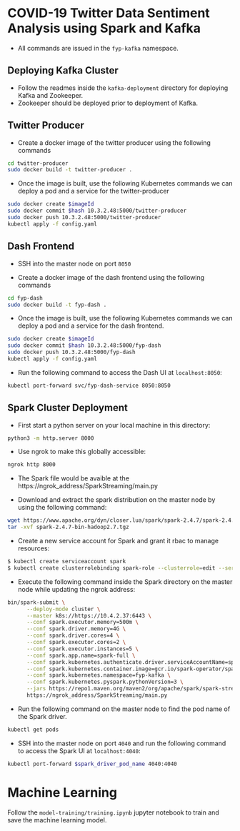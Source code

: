 # COVID-19 Twitter Data Sentiment Analysis using Spark and Kafka
* All commands are issued in the ```fyp-kafka``` namespace.

## Deploying Kafka Cluster
* Follow the readmes inside the ```kafka-deployment``` directory for deploying Kafka and Zookeeper. 
* Zookeeper should be deployed prior to deployment of Kafka.

## Twitter Producer

* Create a docker image of the twitter producer using the following commands

```sh
cd twitter-producer
sudo docker build -t twitter-producer .
```


* Once the image is built, use the following Kubernetes commands we can deploy a pod  and a service for the twitter-producer

```sh
sudo docker create $imageId
sudo docker commit $hash 10.3.2.48:5000/twitter-producer
sudo docker push 10.3.2.48:5000/twitter-producer
kubectl apply -f config.yaml
```


## Dash Frontend

* SSH into the master node on port ```8050```

* Create a docker image of the dash frontend using the following commands

```sh
cd fyp-dash
sudo docker build -t fyp-dash .
```

* Once the image is built, use the following Kubernetes commands we can deploy a pod  and a service for the dash frontend.

```sh
sudo docker create $imageId
sudo docker commit $hash 10.3.2.48:5000/fyp-dash
sudo docker push 10.3.2.48:5000/fyp-dash
kubectl apply -f config.yaml
```

* Run the following command to access the Dash UI at ```localhost:8050```:
```sh
kubectl port-forward svc/fyp-dash-service 8050:8050
```

## Spark Cluster Deployment

* First start a python server on your local machine in this directory:
```sh
python3 -m http.server 8000
```

* Use ngrok to make this globally accessible:
```sh
ngrok http 8000
```

* The Spark file would be avaible at the https://ngrok_address/SparkStreaming/main.py

* Download and extract the spark distribution on the master node by using the following command:
```sh
wget https://www.apache.org/dyn/closer.lua/spark/spark-2.4.7/spark-2.4.7-bin-hadoop2.7.tgz
tar -xvf spark-2.4.7-bin-hadoop2.7.tgz
```

* Create a new service account for Spark and grant it rbac to manage resources:
```sh
$ kubectl create serviceaccount spark
$ kubectl create clusterrolebinding spark-role --clusterrole=edit --serviceaccount=default:spark --namespace=default
```

* Execute the following command inside the Spark directory on the master node while updating the ngrok address:

```sh
bin/spark-submit \
      --deploy-mode cluster \
      --master k8s://https://10.4.2.37:6443 \
      --conf spark.executor.memory=500m \
      --conf spark.driver.memory=4G \
      --conf spark.driver.cores=4 \
      --conf spark.executor.cores=2 \
      --conf spark.executor.instances=5 \
      --conf spark.app.name=spark-full \
      --conf spark.kubernetes.authenticate.driver.serviceAccountName=spark \
      --conf spark.kubernetes.container.image=gcr.io/spark-operator/spark-py:v2.4.5 \
      --conf spark.kubernetes.namespace=fyp-kafka \
      --conf spark.kubernetes.pyspark.pythonVersion=3 \
      --jars https://repo1.maven.org/maven2/org/apache/spark/spark-streaming-kafka-0-8-assembly_2.11/2.4.5/spark-streaming-kafka-0-8-assembly_2.11-2.4.5.jar \
      https://ngrok_address/SparkStreaming/main.py
```

* Run the following command on the master node to find the pod name of the Spark driver.
```sh
kubectl get pods
```

* SSH into the master node on port ```4040``` and run the following command to access the Spark UI at ```localhost:4040```:
```sh
kubectl port-forward $spark_driver_pod_name 4040:4040
```

# Machine Learning

Follow the ```model-training/training.ipynb``` jupyter notebook to train and save the machine learning model.